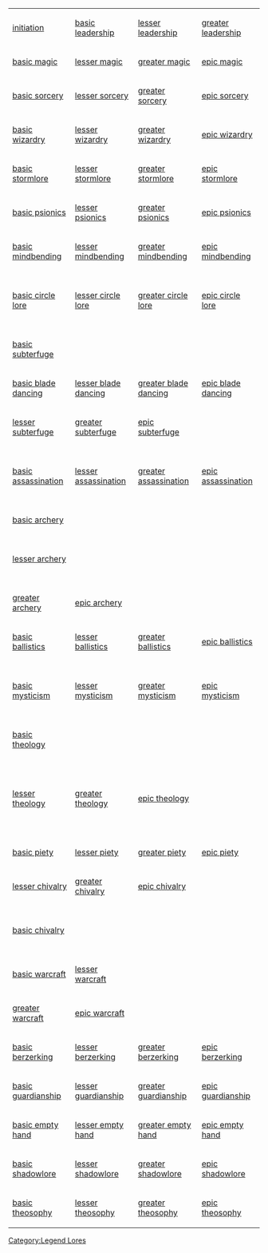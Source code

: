 <table>
<tbody>
<tr class="odd">
<td><p><a href="Initiation" title="wikilink">initiation</a></p></td>
<td><p><a href="Basic_Leadership" title="wikilink">basic
leadership</a></p></td>
<td><p><a href="Lesser_Leadership" title="wikilink">lesser
leadership</a></p></td>
<td><p><a href="Greater_Leadership" title="wikilink">greater
leadership</a></p></td>
</tr>
<tr class="even">
<td><p><a href="Basic_Magic" title="wikilink">basic magic</a></p></td>
<td><p><a href="Lesser_Magic" title="wikilink">lesser magic</a></p></td>
<td><p><a href="Greater_Magic" title="wikilink">greater
magic</a></p></td>
<td><p><a href="Epic_Magic" title="wikilink">epic magic</a></p></td>
</tr>
<tr class="odd">
<td><p><a href="Basic_Sorcery" title="wikilink">basic
sorcery</a></p></td>
<td><p><a href="Lesser_Sorcery" title="wikilink">lesser
sorcery</a></p></td>
<td><p><a href="Greater_Sorcery" title="wikilink">greater
sorcery</a></p></td>
<td><p><a href="Epic_Sorcery" title="wikilink">epic sorcery</a></p></td>
</tr>
<tr class="even">
<td><p><a href="Basic_Wizardry" title="wikilink">basic
wizardry</a></p></td>
<td><p><a href="Lesser_Wizardry" title="wikilink">lesser
wizardry</a></p></td>
<td><p><a href="Greater_Wizardry" title="wikilink">greater
wizardry</a></p></td>
<td><p><a href="Epic_Wizardry" title="wikilink">epic
wizardry</a></p></td>
</tr>
<tr class="odd">
<td><p><a href="Basic_Stormlore" title="wikilink">basic
stormlore</a></p></td>
<td><p><a href="Lesser_Stormlore" title="wikilink">lesser
stormlore</a></p></td>
<td><p><a href="Greater_Stormlore" title="wikilink">greater
stormlore</a></p></td>
<td><p><a href="Epic_Stormlore" title="wikilink">epic
stormlore</a></p></td>
</tr>
<tr class="even">
<td><p><a href="Basic_Psionics" title="wikilink">basic
psionics</a></p></td>
<td><p><a href="Lesser_Psionics" title="wikilink">lesser
psionics</a></p></td>
<td><p><a href="Greater_Psionics" title="wikilink">greater
psionics</a></p></td>
<td><p><a href="Epic_Psionics" title="wikilink">epic
psionics</a></p></td>
</tr>
<tr class="odd">
<td><p><a href="Basic_Mindbending" title="wikilink">basic
mindbending</a></p></td>
<td><p><a href="Lesser_Mindbending" title="wikilink">lesser
mindbending</a></p></td>
<td><p><a href="Greater_Mindbending" title="wikilink">greater
mindbending</a></p></td>
<td><p><a href="Epic_Mindbending" title="wikilink">epic
mindbending</a></p></td>
</tr>
<tr class="even">
<td><p><br />
<a href="Basic_Circle_Lore" title="wikilink">basic circle lore</a><br />
 </p></td>
<td><p><a href="Lesser_Circle_Lore" title="wikilink">lesser circle
lore</a></p></td>
<td><p><a href="Greater_Circle_Lore" title="wikilink">greater circle
lore</a></p></td>
<td><p><a href="Epic_Circle_Lore" title="wikilink">epic circle
lore</a></p></td>
</tr>
<tr class="odd">
<td><p><a href="Basic_Subterfuge" title="wikilink">basic
subterfuge</a></p></td>
<td></td>
<td></td>
<td></td>
</tr>
<tr class="even">
<td><p><a href="Basic_Blade_Dancing" title="wikilink">basic blade
dancing</a></p></td>
<td><p><a href="Lesser_Blade_Dancing" title="wikilink">lesser blade
dancing</a></p></td>
<td><p><a href="Greater_Blade_Dancing" title="wikilink">greater blade
dancing</a></p></td>
<td><p><a href="Epic_Blade_Dancing" title="wikilink">epic blade
dancing</a></p></td>
</tr>
<tr class="odd">
<td><p><a href="Lesser_Subterfuge" title="wikilink">lesser
subterfuge</a></p></td>
<td><p><a href="Greater_Subterfuge" title="wikilink">greater
subterfuge</a></p></td>
<td><p><a href="Epic_Subterfuge" title="wikilink">epic
subterfuge</a></p></td>
<td></td>
</tr>
<tr class="even">
<td><p><br />
<a href="Basic_Assassination" title="wikilink">basic
assassination</a><br />
 </p></td>
<td><p><a href="Lesser_Assassination" title="wikilink">lesser
assassination</a></p></td>
<td><p><a href="Greater_Assassination" title="wikilink">greater
assassination</a></p></td>
<td><p><a href="Epic_Assassination" title="wikilink">epic
assassination</a></p></td>
</tr>
<tr class="odd">
<td><p><a href="Basic_Archery" title="wikilink">basic
archery</a></p></td>
<td></td>
<td></td>
<td></td>
</tr>
<tr class="even">
<td><p><br />
<a href="Lesser_Archery" title="wikilink">lesser archery</a><br />
 </p></td>
<td></td>
<td></td>
<td></td>
</tr>
<tr class="odd">
<td><p><a href="Greater_Archery" title="wikilink">greater
archery</a></p></td>
<td><p><a href="Epic_Archery" title="wikilink">epic archery</a></p></td>
<td></td>
<td></td>
</tr>
<tr class="even">
<td><p><a href="Basic_Ballistics" title="wikilink">basic
ballistics</a></p></td>
<td><p><a href="Lesser_Ballistics" title="wikilink">lesser
ballistics</a></p></td>
<td><p><a href="Greater_Ballistics" title="wikilink">greater
ballistics</a></p></td>
<td><p><a href="Epic_Ballistics" title="wikilink">epic
ballistics</a></p></td>
</tr>
<tr class="odd">
<td><p><br />
<a href="Basic_Mysticism" title="wikilink">basic mysticism</a><br />
 </p></td>
<td><p><a href="Lesser_Mysticism" title="wikilink">lesser
mysticism</a></p></td>
<td><p><a href="Greater_Mysticism" title="wikilink">greater
mysticism</a></p></td>
<td><p><a href="Epic_Mysticism" title="wikilink">epic
mysticism</a></p></td>
</tr>
<tr class="even">
<td><p><a href="Basic_Theology" title="wikilink">basic
theology</a></p></td>
<td></td>
<td></td>
<td></td>
</tr>
<tr class="odd">
<td><p><br />
<br />
<a href="Lesser_Theology" title="wikilink">lesser theology</a><br />
<br />
 </p></td>
<td><p><a href="Greater_Theology" title="wikilink">greater
theology</a></p></td>
<td><p><a href="Epic_Theology" title="wikilink">epic
theology</a></p></td>
<td></td>
</tr>
<tr class="even">
<td><p><a href="Basic_Piety" title="wikilink">basic piety</a></p></td>
<td><p><a href="Lesser_Piety" title="wikilink">lesser piety</a></p></td>
<td><p><a href="Greater_Piety" title="wikilink">greater
piety</a></p></td>
<td><p><a href="Epic_Piety" title="wikilink">epic piety</a></p></td>
</tr>
<tr class="odd">
<td><p><a href="Lesser_Chivalry" title="wikilink">lesser
chivalry</a></p></td>
<td><p><a href="Greater_Chivalry" title="wikilink">greater
chivalry</a></p></td>
<td><p><a href="Epic_Chivalry" title="wikilink">epic
chivalry</a></p></td>
<td></td>
</tr>
<tr class="even">
<td><p><br />
<a href="Basic_Chivalry" title="wikilink">basic chivalry</a><br />
 </p></td>
<td></td>
<td></td>
<td></td>
</tr>
<tr class="odd">
<td><p><a href="Basic_Warcraft" title="wikilink">basic
warcraft</a></p></td>
<td><p><a href="Lesser_Warcraft" title="wikilink">lesser
warcraft</a></p></td>
<td></td>
<td></td>
</tr>
<tr class="even">
<td><p><a href="Greater_Warcraft" title="wikilink">greater
warcraft</a></p></td>
<td><p><a href="Epic_Warcraft" title="wikilink">epic
warcraft</a></p></td>
<td></td>
<td></td>
</tr>
<tr class="odd">
<td><p><a href="Basic_Berzerking" title="wikilink">basic
berzerking</a></p></td>
<td><p><a href="Lesser_Berzerking" title="wikilink">lesser
berzerking</a></p></td>
<td><p><a href="Greater_Berzerking" title="wikilink">greater
berzerking</a></p></td>
<td><p><a href="Epic_Berzerking" title="wikilink">epic
berzerking</a></p></td>
</tr>
<tr class="even">
<td><p><a href="Basic_Guardianship" title="wikilink">basic
guardianship</a></p></td>
<td><p><a href="Lesser_Guardianship" title="wikilink">lesser
guardianship</a></p></td>
<td><p><a href="Greater_Guardianship" title="wikilink">greater
guardianship</a></p></td>
<td><p><a href="Epic_Guardianship" title="wikilink">epic
guardianship</a></p></td>
</tr>
<tr class="odd">
<td><p><a href="Basic_Empty_Hand" title="wikilink">basic empty
hand</a></p></td>
<td><p><a href="Lesser_Empty_Hand" title="wikilink">lesser empty
hand</a></p></td>
<td><p><a href="Greater_Empty_Hand" title="wikilink">greater empty
hand</a></p></td>
<td><p><a href="Epic_Empty_Hand" title="wikilink">epic empty
hand</a></p></td>
</tr>
<tr class="even">
<td><p><a href="Basic_Shadowlore" title="wikilink">basic
shadowlore</a></p></td>
<td><p><a href="Lesser_Shadowlore" title="wikilink">lesser
shadowlore</a></p></td>
<td><p><a href="Greater_Shadowlore" title="wikilink">greater
shadowlore</a></p></td>
<td><p><a href="Epic_Shadowlore" title="wikilink">epic
shadowlore</a></p></td>
</tr>
<tr class="odd">
<td><p><a href="Basic_Theosophy" title="wikilink">basic
theosophy</a></p></td>
<td><p><a href="Lesser_Theosophy" title="wikilink">lesser
theosophy</a></p></td>
<td><p><a href="Greater_Theosophy" title="wikilink">greater
theosophy</a></p></td>
<td><p><a href="Epic_Theosophy" title="wikilink">epic
theosophy</a></p></td>
</tr>
</tbody>
</table>

<noinclude></noinclude>

[Category:Legend Lores](Category:Legend_Lores "wikilink")
